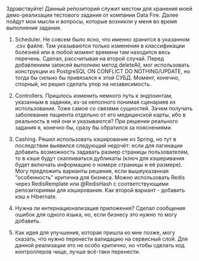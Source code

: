 Здравствуйте! 
Данный репозиторий служит местом для хранения моей демо-реализации тестового задания от компании Data Fire.
Далее пойдут мои мысли и вопросы, которые возникли у меня во время выполнения задания.

1) Scheduler.
Не совсем было ясно, что именно зранится в указанном .csv файле. Там указываются только изменения
в классификации болезней или в любой момент времени там находится весь перечень. Сделал, рассчитывая
на второй случай. Перед добавлением записей выполняю метод deleteAll, мог использовать конструкции из
PostgreSQL ON CONFLICT DO NOTHING/UPDATE, но тогда бы сильно бы привязался к этой СУБД. Момент,
конечно, спорный, но решил сделать упор на независимость.

2) Controllers.
Пришлось изменить немного путь к эндпоинтам, указанным в задании, из-за неполного понимая сценариев их
использования. Тоже самое со связями сущностей. Зачем получать заболевание пациента отдельно от его
медицинской карты, ибо в реальность в ней они и указываются? При решении реального задания я, конечно бы,
сразу бы обратился за пояснениями.

3) Cashing.
Решил использовать кэширование из Spring, но тут в последствии выявился следующий недочёт: если для
пагинации добавить возможность задавать размер страницы пользователям, то в кэше будут скапливаться
дубликаты (ключ для кэшеривания будет включать информацию о номере страницы и её размере). Могу предложить
варианты решения, если вышеуказанная "особенность" критична для бизнеса. Можно использовать Redis через
RedisRemplate или @RedisHash с соответствующими репозиториями для кэширования. Как второй вариант -
добавить кэш к Hibernate.

4) Нужна ли интернационализация приложения? Сделал сообщения ошибок для одного языка, но, если бизнесу
это нужно то могу добавить.

5) Как идея для улучшения, которая пришла ко мне позже, могу сказать, что нужно перенести валидацию на
сервисный слой. Для данной реализации это не особо критично, но чтобы сделать код контроллеров чище,
лучше всё-таки перенести. 
